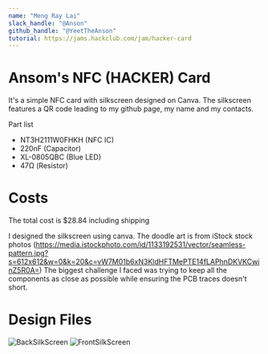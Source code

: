 ```yaml
---
name: "Meng Ray Lai"
slack_handle: "@Anson"
github_handle: "@YeetTheAnson"
tutorial: https://jams.hackclub.com/jam/hacker-card
---
```


# Ansom's NFC (HACKER) Card

It's a simple NFC card with silkscreen designed on Canva. The silkscreen features a QR code leading to my github page, my name and my contacts.

Part list
- NT3H2111W0FHKH (NFC IC)
- 220nF (Capacitor)
- XL-0805QBC (Blue LED)
- 47Ω (Resistor)

# Costs
The total cost is $28.84 including shipping


I designed the silkscreen using canva. The doodle art is from iStock stock photos (https://media.istockphoto.com/id/1133192531/vector/seamless-pattern.jpg?s=612x612&w=0&k=20&c=vW7M01b6xN3KldHFTMePTE14fLAPhnDKVKCwinZ5R0A=)
The biggest challenge I faced was trying to keep all the components as close as possible while ensuring the PCB traces doesn't short.

# Design Files

![BackSilkScreen](https://github.com/user-attachments/assets/da4c07e9-8c70-49c1-9ef1-8c6b997ee16b)
![FrontSilkScreen](https://github.com/user-attachments/assets/587c8255-a1d2-44d9-9c80-eb4f80c1af97)

